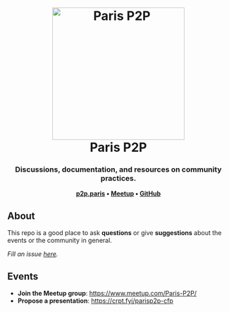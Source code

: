 <h1 align="center">
  <img src="https://p2p.paris/img/paris_p2p.svg" alt="Paris P2P" height="300px" /><br/>
  Paris P2P
</h1>

<h3 align="center">Discussions, documentation, and resources on community practices.</h3>

<p align="center"><b>
    <a href="https://p2p.paris">p2p.paris</a> •
    <a href="https://www.meetup.com/Paris-P2P/">Meetup</a> •
    <a href="https://github.com/parisp2p">GitHub</a>
</b></p>

## About

This repo is a good place to ask **questions** or give **suggestions** about the events or the community in general.

_Fill an issue [here](https://github.com/parisp2p/events/issues)._

## Events

* **Join the Meetup group**: https://www.meetup.com/Paris-P2P/
* **Propose a presentation**: https://crpt.fyi/parisp2p-cfp

